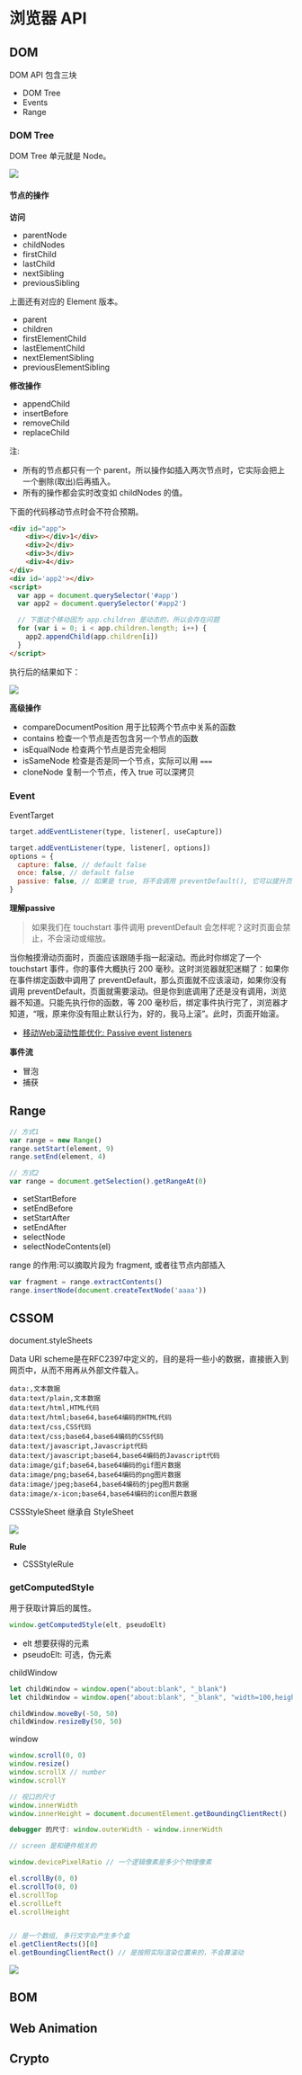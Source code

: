 # 浏览器 API

## DOM

DOM API 包含三块

- DOM Tree
- Events
- Range

### DOM Tree

DOM Tree 单元就是 Node。

![](./imgs/2022-04-23-22-01-41.png)

#### 节点的操作

**访问**

- parentNode
- childNodes
- firstChild
- lastChild
- nextSibling
- previousSibling

上面还有对应的 Element 版本。

- parent
- children
- firstElementChild
- lastElementChild
- nextElementSibling
- previousElementSibling

**修改操作**

- appendChild
- insertBefore
- removeChild
- replaceChild

注: 

- 所有的节点都只有一个 parent，所以操作如插入两次节点时，它实际会把上一个删除(取出)后再插入。
- 所有的操作都会实时改变如 childNodes 的值。

下面的代码移动节点时会不符合预期。

```html
<div id="app">
    <div></div>1</div>
    <div>2</div>
    <div>3</div>
    <div>4</div>
</div>
<div id='app2'></div>
<script>
  var app = document.querySelector('#app')
  var app2 = document.querySelector('#app2')

  // 下面这个移动因为 app.children 是动态的，所以会存在问题
  for (var i = 0; i < app.children.length; i++) {
    app2.appendChild(app.children[i])
  }
</script>
```

执行后的结果如下：

![](./imgs/2022-04-23-22-22-04.png)


**高级操作**

- compareDocumentPosition 用于比较两个节点中关系的函数
- contains 检查一个节点是否包含另一个节点的函数
- isEqualNode 检查两个节点是否完全相同
- isSameNode 检查是否是同一个节点，实际可以用 `===`
- cloneNode 复制一个节点，传入 true 可以深拷贝
### Event

EventTarget

```js
target.addEventListener(type, listener[, useCapture])

target.addEventListener(type, listener[, options])
options = {
  capture: false, // default false
  once: false, // default false
  passive: false, // 如果是 true, 将不会调用 preventDefault(), 它可以提升页面滑动的流畅度
}
```


**理解passive**

> 如果我们在 touchstart 事件调用 preventDefault 会怎样呢？这时页面会禁止，不会滚动或缩放。

当你触摸滑动页面时，页面应该跟随手指一起滚动。而此时你绑定了一个 touchstart 事件，你的事件大概执行 200 毫秒。这时浏览器就犯迷糊了：如果你在事件绑定函数中调用了 preventDefault，那么页面就不应该滚动，如果你没有调用 preventDefault，页面就需要滚动。但是你到底调用了还是没有调用，浏览器不知道。只能先执行你的函数，等 200 毫秒后，绑定事件执行完了，浏览器才知道，“哦，原来你没有阻止默认行为，好的，我马上滚”。此时，页面开始滚。

- [移动Web滚动性能优化: Passive event listeners](https://zhuanlan.zhihu.com/p/24555031)

**事件流**

- 冒泡
- 捕获

## Range

```js
// 方式1
var range = new Range()
range.setStart(element, 9)
range.setEnd(element, 4)

// 方式2
var range = document.getSelection().getRangeAt(0)
```

- setStartBefore
- setEndBefore
- setStartAfter
- setEndAfter
- selectNode
- selectNodeContents(el)

range 的作用:可以摘取片段为 fragment, 或者往节点内部插入

```js
var fragment = range.extractContents()
range.insertNode(document.createTextNode('aaaa'))
```

## CSSOM

document.styleSheets

Data URI scheme是在RFC2397中定义的，目的是将一些小的数据，直接嵌入到网页中，从而不用再从外部文件载入。

```
data:,文本数据
data:text/plain,文本数据
data:text/html,HTML代码
data:text/html;base64,base64编码的HTML代码
data:text/css,CSS代码
data:text/css;base64,base64编码的CSS代码
data:text/javascript,Javascript代码
data:text/javascript;base64,base64编码的Javascript代码
data:image/gif;base64,base64编码的gif图片数据
data:image/png;base64,base64编码的png图片数据
data:image/jpeg;base64,base64编码的jpeg图片数据
data:image/x-icon;base64,base64编码的icon图片数据
```

CSSStyleSheet 继承自 StyleSheet

![](./imgs/2022-04-24-22-07-25.png)

**Rule**

- CSSStyleRule
### getComputedStyle

用于获取计算后的属性。

```js
window.getComputedStyle(elt, pseudoElt)
```

- elt 想要获得的元素
- pseudoElt: 可选，伪元素

childWindow

```js
let childWindow = window.open("about:blank", "_blank")
let childWindow = window.open("about:blank", "_blank", "width=100,height=100,left=100")

childWindow.moveBy(-50, 50)
childWindow.resizeBy(50, 50)
```

window

```js
window.scroll(0, 0)
window.resize()
window.scrollX // number
window.scrollY

// 视口的尺寸
window.innerWidth
window.innerHeight = document.documentElement.getBoundingClientRect()

debugger 的尺寸: window.outerWidth - window.innerWidth

// screen 是和硬件相关的

window.devicePixelRatio // 一个逻辑像素是多少个物理像素

el.scrollBy(0, 0)
el.scrollTo(0, 0)
el.scrollTop
el.scrollLeft
el.scrollHeight


// 是一个数组, 多行文字会产生多个盒
el.getClientRects()[0]
el.getBoundingClientRect() // 是按照实际渲染位置来的，不会算滚动
```

![](./imgs/2022-04-25-22-02-36.png)

## BOM


## Web Animation

## Crypto
